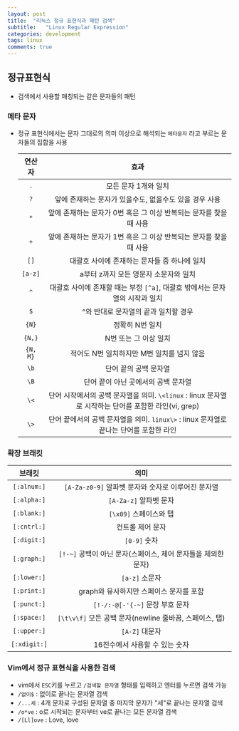 ```yaml
---
layout: post
title:  "리눅스 정규 표현식과 패턴 검색"
subtitle:   "Linux Regular Expression"
categories: development
tags: linux
comments: true
---
```


## 정규표현식
- 검색에서 사용할 매칭되는 같은 문자들의 패턴

### 메타 문자
- 정규 표현식에서는 문자 그대로의 의미 이상으로 해석되는 ```메타문자``` 라고 부르는 문자들의 집합을 사용

	| 연산자 | 효과 |
	|:--------------:|:--------------------------------------------------------------------------------:|
	| ```.```   | 모든 문자 1개와 일치 |
	| ```?```   | 앞에 존재하는 문자가 있을수도, 없을수도 있을 경우 사용 |
	| ```*```   | 앞에 존재하는 문자가 0번 혹은 그 이상 반복되는 문자를 찾을 때 사용 |
	| ```+```   | 앞에 존재하는 문자가 1번 혹은 그 이상 반복되는 문자를 찾을 때 사용 |
	| ```[]```   | 대괄호 사이에 존재하는 문자들 중 하나에 일치 |
	| ```[a-z]```   | a부터 z까지 모든 영문자 소문자와 일치 |
	| ```^```   | 대괄호 사이에 존재할 때는 부정 ```[^a]```, 대괄호 밖에서는 문자 열의 시작과 일치 |
	| ```$```   | ^와 반대로 문자열의 끝과 일치할 경우 |
	| ```{N}```   | 정확히 N번 일치 |
	| ```{N,}```   | N번 또는 그 이상 일치 |
	| ```{N, M}```   | 적어도  N번 일치하지만 M번 일치를 넘지 않음 |
	| ```\b```   | 단어 끝의 공백 문자열 |
	| ```\B```   | 단어 끝이 아닌 곳에서의 공백 문자열 |
	| ```\<```   | 단어 시작에서의 공백 문자열을 의미. ```\<linux``` : linux 문자열로 시작하는 단어를 포함한 라인(vi, grep) |
	| ```\>```   | 단어 끝에서의 공백 문자열을 의미. ```linux\>``` : linux 문자열로 끝나는 단어를 포함한 라인 |

### 확장 브래킷

| 브래킷 | 의미 |
|:------------:|:--------------------------------------------------------------------------------:|
| ```[:alnum:]``` | ```[A-Za-z0-9]``` 알파벳 문자와 숫자로 이루어진 문자열 |
| ```[:alpha:]``` | ```[A-Za-z]``` 알파벳 문자 |
| ```[:blank:]``` | ```[\x09]``` 스페이스와 탭  |
| ```[:cntrl:]``` | 컨트롤 제어 문자 |
| ```[:digit:]``` | ```[0-9]``` 숫자 |
| ```[:graph:]``` | ```[!-~]``` 공백이 아닌 문자(스페이스, 제어 문자들을 제외한 문자) |
| ```[:lower:]``` | ```[a-z]``` 소문자 |
| ```[:print:]``` | graph와 유사하지만 스페이스 문자를 포함 |
| ```[:punct:]``` | ```[!-/:-@[-'{-~]``` 문장 부호 문자 |
| ```[:space:]``` | ```[\t\v\f]``` 모든 공백 문자(newline 줄바꿈, 스페이스, 탭) |
| ```[:upper:]``` | ```[A-Z]``` 대문자 |
| ```[:xdigit:]``` | 16진수에서 사용할 수 있는 숫자  |



### Vim에서 정규 표현식을 사용한 검색
- vim에서 ```ESC```키를 누르고 ```/검색할 문자열``` 형태를 입력하고 엔터를 누르면 검색 가능
- ```/없이$``` : 없이로 끝나는 문자열 검색
- ```/...세``` : 4개 문자로 구성된 문자열 중 마지막 문자가 "세"로 끝나는 문자열 검색
- ```/o*ve``` : o로 시작되는 문자부터 ve로 끝나는 모든 문자열 검색
- ```/[Ll]ove``` : Love, love
